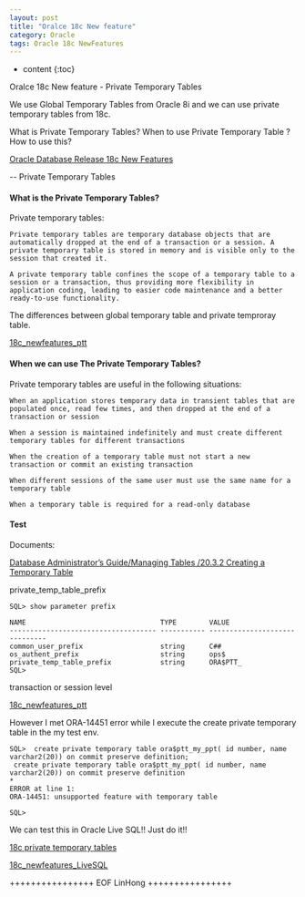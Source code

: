 ```yaml
---
layout: post
title: "Oralce 18c New feature"
category: Oracle
tags: Oracle 18c NewFeatures
---
```


* content
{:toc}

Oralce 18c New feature - Private Temporary Tables

We use Global Temporary Tables from Oracle 8i and  we can use private temporary tables from 18c.

What is Private Temporary Tables? When to use Private Temporary Table ? How to use this?







[Oracle Database Release 18c New Features](https://docs.oracle.com/en/database/oracle/oracle-database/18/newft/toc.htm)

-- Private Temporary Tables

#### What is the Private Temporary Tables?

Private temporary tables:

	Private temporary tables are temporary database objects that are automatically dropped at the end of a transaction or a session. A private temporary table is stored in memory and is visible only to the session that created it.

	A private temporary table confines the scope of a temporary table to a session or a transaction, thus providing more flexibility in application coding, leading to easier code maintenance and a better ready-to-use functionality.

The differences between global temporary table and private temproray table.

[18c_newfeatures_ptt](/files/Oracle/18c/18c_newfeatures_ptt.png)


#### When we can use The Private Temporary Tables?


Private temporary tables are useful in the following situations:

    When an application stores temporary data in transient tables that are populated once, read few times, and then dropped at the end of a transaction or session

    When a session is maintained indefinitely and must create different temporary tables for different transactions

    When the creation of a temporary table must not start a new transaction or commit an existing transaction

    When different sessions of the same user must use the same name for a temporary table

    When a temporary table is required for a read-only database

	
#### Test

Documents:

[Database Administrator’s Guide/Managing Tables /20.3.2 Creating a Temporary Table ](https://docs.oracle.com/en/database/oracle/oracle-database/18/admin/managing-tables.html#GUID-6EB347F0-64BA-4B15-8182-41BA7D5A876F)


private_temp_table_prefix

	SQL> show parameter prefix

	NAME                                 TYPE        VALUE
	------------------------------------ ----------- ------------------------------
	common_user_prefix                   string      C##
	os_authent_prefix                    string      ops$
	private_temp_table_prefix            string      ORA$PTT_
	SQL> 

transaction  or session level
	
[18c_newfeatures_ptt](/files/Oracle/18c/18c_newfeatures_ptt.png)	

However I met ORA-14451 error while I execute the create private temporary table in the my test env.

	SQL>  create private temporary table ora$ptt_my_ppt( id number, name varchar2(20)) on commit preserve definition;
	 create private temporary table ora$ptt_my_ppt( id number, name varchar2(20)) on commit preserve definition
	*
	ERROR at line 1:
	ORA-14451: unsupported feature with temporary table

	SQL> 

We can test this in Oracle Live SQL!! Just do it!!
	
[18c private temporary tables](https://livesql.oracle.com/apex/livesql/file/content_GAD3PVUCHINEPIQK4IKDXALT7.html)


[18c_newfeatures_LiveSQL](/files/Oracle/18c/18c_newfeatures_LiveSQL.png)	




	
++++++++++++++++ EOF LinHong ++++++++++++++++	





